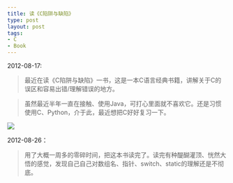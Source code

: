 ```yaml
--- 
title: 读《C陷阱与缺陷》
type: post
layout: post
tags: 
- C
- Book
---
```


2012-08-17:
>最近在读《C陷阱与缺陷》一书，这是一本C语言经典书籍，讲解关于C的误区和容易出错/理解错误的地方。

>虽然最近半年一直在接触、使用Java，可打心里面就不喜欢它。还是习惯使用C、Python，介于此，最近想把C好好复习一下。

![](http://img1.douban.com/lpic/s2870233.jpg)

 2012-08-26：
>用了大概一周多的零碎时间，把这本书读完了。读完有种醍醐灌顶、恍然大悟的感觉，发现自己自己对数组名、指针、switch、static的理解还是不彻底。
